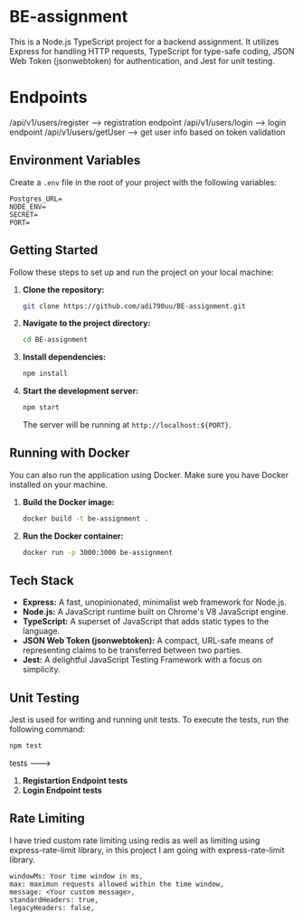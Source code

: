 # BE-assignment

This is a Node.js TypeScript project for a backend assignment. It utilizes Express for handling HTTP requests, TypeScript for type-safe coding, JSON Web Token (jsonwebtoken) for authentication, and Jest for unit testing.

# Endpoints

/api/v1/users/register --> registration endpoint
/api/v1/users/login --> login endpoint
/api/v1/users/getUser --> get user info based on token validation

## Environment Variables

Create a `.env` file in the root of your project with the following variables:

```env
Postgres_URL=
NODE_ENV=
SECRET=
PORT=
```

## Getting Started

Follow these steps to set up and run the project on your local machine:

1. **Clone the repository:**

   ```bash
   git clone https://github.com/adi790uu/BE-assignment.git

   ```

2. **Navigate to the project directory:**

   ```bash
   cd BE-assignment
   ```

3. **Install dependencies:**

   ```bash
   npm install
   ```

4. **Start the development server:**

   ```bash
   npm start
   ```

   The server will be running at `http://localhost:${PORT}`.

## Running with Docker

You can also run the application using Docker. Make sure you have Docker installed on your machine.

1. **Build the Docker image:**

   ```bash
   docker build -t be-assignment .
   ```

2. **Run the Docker container:**

   ```bash
   docker run -p 3000:3000 be-assignment
   ```

## Tech Stack

- **Express:** A fast, unopinionated, minimalist web framework for Node.js.
- **Node.js:** A JavaScript runtime built on Chrome's V8 JavaScript engine.
- **TypeScript:** A superset of JavaScript that adds static types to the language.
- **JSON Web Token (jsonwebtoken):** A compact, URL-safe means of representing claims to be transferred between two parties.
- **Jest:** A delightful JavaScript Testing Framework with a focus on simplicity.

## Unit Testing

Jest is used for writing and running unit tests. To execute the tests, run the following command:

```bash
npm test
```

tests --->

1. **Registartion Endpoint tests**
2. **Login Endpoint tests**

## Rate Limiting

I have tried custom rate limiting using redis as well as limiting using express-rate-limit library, in this project I am going with
express-rate-limit library.

```
windowMs: Your time window in ms,
max: maximun requests allowed within the time window,
message: <Your custom message>,
standardHeaders: true,
legacyHeaders: false,
```
